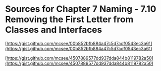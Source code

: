 # Sources for Chapter 7 Naming - 7.10 Removing the First Letter from Classes and Interfaces


[https://gist.github.com/mcsee/00b852bfb884a47c5d7adf0543ec3a61](https://gist.github.com/mcsee/00b852bfb884a47c5d7adf0543ec3a61)

[https://gist.github.com/mcsee/4507889577dd937dda844b8119782a50](https://gist.github.com/mcsee/4507889577dd937dda844b8119782a50)
